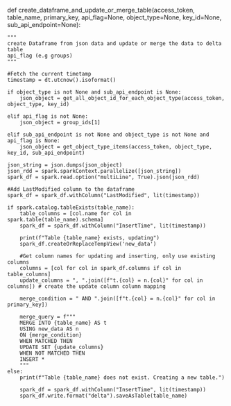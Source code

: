 def create_dataframe_and_update_or_merge_table(access_token, table_name, primary_key, api_flag=None, object_type=None, key_id=None, sub_api_endpoint=None):

    """
    create Dataframe from json data and update or merge the data to delta table
    api_flag (e.g groups)
    """

    #Fetch the current timetamp
    timestamp = dt.utcnow().isoformat()

    if object_type is not None and sub_api_endpoint is None:
        json_object = get_all_object_id_for_each_object_type(access_token, object_type, key_id)
    
    elif api_flag is not None:
        json_object = group_ids[1]
        
    elif sub_api_endpoint is not None and object_type is not None and api_flag is None:
        json_object = get_object_type_items(access_token, object_type, key_id, sub_api_endpoint)
  
    json_string = json.dumps(json_object)
    json_rdd = spark.sparkContext.parallelize([json_string])
    spark_df = spark.read.option("multiLine", True).json(json_rdd)

    #Add LastModified column to the dataframe
    spark_df = spark_df.withColumn("LastModified", lit(timestamp))
    
    if spark.catalog.tableExists(table_name):
        table_columns = [col.name for col in spark.table(table_name).schema]
        spark_df = spark_df.withColumn("InsertTime", lit(timestamp))

        print(f"Table {table_name} exists, updating")
        spark_df.createOrReplaceTempView('new_data')
        
        #Get column names for updating and inserting, only use existing columns
        columns = [col for col in spark_df.columns if col in table_columns]
        update_columns = ", ".join([f"t.{col} = n.{col}" for col in columns]) # create the update column column mapping

        merge_condition = " AND ".join([f"t.{col} = n.{col}" for col in primary_key])

        merge_query = f"""
        MERGE INTO {table_name} AS t
        USING new_data AS n
        ON {merge_condition}
        WHEN MATCHED THEN 
        UPDATE SET {update_columns}
        WHEN NOT MATCHED THEN 
        INSERT * 
        """
    else: 
        print(f"Table {table_name} does not exist. Creating a new table.")

        spark_df = spark_df.withColumn("InsertTime", lit(timestamp))
        spark_df.write.format("delta").saveAsTable(table_name)
